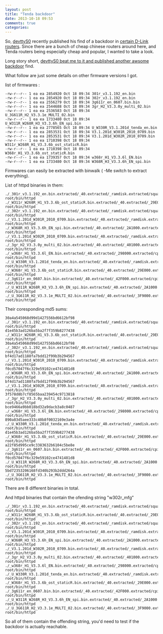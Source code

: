 ```yaml
---
layout: post
title: "Tenda backdoor"
date: 2013-10-18 09:53
comments: true
categories: 
---
```


So, [devttyS0][1] recently published his find of a backdoor in [certain D-Link routers][2].
Since there are a bunch of cheap chinese routers around here, and Tenda 
routers being especially cheap and popular, I wanted to take a look.

Long story short, [devttyS0 beat me to it and published another awsome backdoor][3]
find. 

What follow are just some details on other firmware versions I got.

list  of firmwares :
```
-rw-r--r-- 1 ea ea 2854920 Oct 18 09:34 301r_v3.1.192_en.bin
-rw-r--r-- 1 ea ea 2854920 Oct 18 09:34 302r_v3.1.192_en.bin
-rw-r--r-- 1 ea ea 2556279 Oct 18 09:34 3g611r_en_0607.bin.bin
-rw-r--r-- 1 ea ea 2544688 Oct 18 09:34 3gr_H2_V3.3.0y_multi_02.bin
-rw-r--r-- 1 ea ea 2536583 Oct 18 09:34 U_3G611R_H2_V3.3.1e_MULTI_02.bin
-rw-r--r-- 1 ea ea 1733480 Oct 18 09:34 U_W311R_W268R_H3_V3.3.6h_EN_spi.bin
-rw-r--r-- 1 ea ea 2778565 Oct 18 09:34 U_W330R_V3.1.201d_tenda_en.bin
-rw-r--r-- 1 ea ea 2853531 Oct 18 09:34 V3.1.201d_W301R_2010_0709.bin
-rw-r--r-- 1 ea ea 2853531 Oct 18 09:34 V3.1.201d_W302R_2010_0709.bin
-rw-r--r-- 1 ea ea 1710398 Oct 18 09:34 W311r_W268R_H1_V3.3.6b_ost_staticR.bin
-rw-r--r-- 1 ea ea 1710398 Oct 18 09:34 W368r_H1_V3.3.6b_ost_staticR.bin
-rw-r--r-- 1 ea ea 1739357 Oct 18 09:34 w368r_H1_V3.3.6l_EN.bin
-rw-r--r-- 1 ea ea 1733480 Oct 18 09:34 W368R_H3_V3.3.6h_EN_spi.bin
```
Firmwares can easily be extracted with binwalk ( -Me switch to extract everything).

List of httpd binaries in them:
```
./_301r_v3.1.192_en.bin.extracted/_40.extracted/_ramdisk.extracted/squashfs-root/bin/httpd
./_W311r_W268R_H1_V3.3.6b_ost_staticR.bin.extracted/_40.extracted/_29E000.extracted/cpio-root/bin/httpd
./_302r_v3.1.192_en.bin.extracted/_40.extracted/_ramdisk.extracted/squashfs-root/bin/httpd
./_V3.1.201d_W301R_2010_0709.bin.extracted/_40.extracted/_ramdisk.extracted/squashfs-root/bin/httpd
./_W368R_H3_V3.3.6h_EN_spi.bin.extracted/_40.extracted/_2A1000.extracted/cpio-root/bin/httpd
./_V3.1.201d_W302R_2010_0709.bin.extracted/_40.extracted/_ramdisk.extracted/squashfs-root/bin/httpd
./_3gr_H2_V3.3.0y_multi_02.bin.extracted/_40.extracted/_401000.extracted/cpio-root/bin/httpd
./_w368r_H1_V3.3.6l_EN.bin.extracted/_40.extracted/_298000.extracted/cpio-root/bin/httpd
./_U_W330R_V3.1.201d_tenda_en.bin.extracted/_40.extracted/_ramdisk.extracted/squashfs-root/bin/httpd
./_W368r_H1_V3.3.6b_ost_staticR.bin.extracted/_40.extracted/_29E000.extracted/cpio-root/bin/httpd
./_3g611r_en_0607.bin.bin.extracted/_40.extracted/_42F000.extracted/cpio-root/bin/httpd
./_U_W311R_W268R_H3_V3.3.6h_EN_spi.bin.extracted/_40.extracted/_2A1000.extracted/cpio-root/bin/httpd
./_U_3G611R_H2_V3.3.1e_MULTI_02.bin.extracted/_40.extracted/_3F9000.extracted/cpio-root/bin/httpd
```

Their coresponding md5 sums:
```
30a4a545068d99d1427556bd6612bf98  ./_301r_v3.1.192_en.bin.extracted/_40.extracted/_ramdisk.extracted/squashfs-root/bin/httpd
d1e45b3ad126ba5ba2f7f359b8277438  ./_W311r_W268R_H1_V3.3.6b_ost_staticR.bin.extracted/_40.extracted/_29E000.extracted/cpio-root/bin/httpd
30a4a545068d99d1427556bd6612bf98  ./_302r_v3.1.192_en.bin.extracted/_40.extracted/_ramdisk.extracted/squashfs-root/bin/httpd
bf4d17ad1188fa7bdd12f99b3b294567  ./_V3.1.201d_W301R_2010_0709.bin.extracted/_40.extracted/_ramdisk.extracted/squashfs-root/bin/httpd
f0cd57047f6c329e59102ce4741481d8  ./_W368R_H3_V3.3.6h_EN_spi.bin.extracted/_40.extracted/_2A1000.extracted/cpio-root/bin/httpd
bf4d17ad1188fa7bdd12f99b3b294567  ./_V3.1.201d_W302R_2010_0709.bin.extracted/_40.extracted/_ramdisk.extracted/squashfs-root/bin/httpd
3f578d8b7cf8565baa239454c9713818  ./_3gr_H2_V3.3.0y_multi_02.bin.extracted/_40.extracted/_401000.extracted/cpio-root/bin/httpd
bce9466a9bb018bd32a9dacb3a8c0487  ./_w368r_H1_V3.3.6l_EN.bin.extracted/_40.extracted/_298000.extracted/cpio-root/bin/httpd
890a83d5aee333c40b8f0032169e3a4e  ./_U_W330R_V3.1.201d_tenda_en.bin.extracted/_40.extracted/_ramdisk.extracted/squashfs-root/bin/httpd
d1e45b3ad126ba5ba2f7f359b8277438  ./_W368r_H1_V3.3.6b_ost_staticR.bin.extracted/_40.extracted/_29E000.extracted/cpio-root/bin/httpd
a22f85d995ce9c3383632b6104c5be8e  ./_3g611r_en_0607.bin.bin.extracted/_40.extracted/_42F000.extracted/cpio-root/bin/httpd
f0cd57047f6c329e59102ce4741481d8  ./_U_W311R_W268R_H3_V3.3.6h_EN_spi.bin.extracted/_40.extracted/_2A1000.extracted/cpio-root/bin/httpd
5bd72353206168fd340b293b2ddd264a  ./_U_3G611R_H2_V3.3.1e_MULTI_02.bin.extracted/_40.extracted/_3F9000.extracted/cpio-root/bin/httpd
```
There are 8 different binaries in total.

And httpd binaries  that contain the ofending string "w302r_mfg"
```
./_301r_v3.1.192_en.bin.extracted/_40.extracted/_ramdisk.extracted/squashfs-root/bin/httpd
./_W311r_W268R_H1_V3.3.6b_ost_staticR.bin.extracted/_40.extracted/_29E000.extracted/cpio-root/bin/httpd
./_302r_v3.1.192_en.bin.extracted/_40.extracted/_ramdisk.extracted/squashfs-root/bin/httpd
./_V3.1.201d_W301R_2010_0709.bin.extracted/_40.extracted/_ramdisk.extracted/squashfs-root/bin/httpd
./_W368R_H3_V3.3.6h_EN_spi.bin.extracted/_40.extracted/_2A1000.extracted/cpio-root/bin/httpd
./_V3.1.201d_W302R_2010_0709.bin.extracted/_40.extracted/_ramdisk.extracted/squashfs-root/bin/httpd
./_3gr_H2_V3.3.0y_multi_02.bin.extracted/_40.extracted/_401000.extracted/cpio-root/bin/httpd
./_w368r_H1_V3.3.6l_EN.bin.extracted/_40.extracted/_298000.extracted/cpio-root/bin/httpd
./_U_W330R_V3.1.201d_tenda_en.bin.extracted/_40.extracted/_ramdisk.extracted/squashfs-root/bin/httpd
./_W368r_H1_V3.3.6b_ost_staticR.bin.extracted/_40.extracted/_29E000.extracted/cpio-root/bin/httpd
./_3g611r_en_0607.bin.bin.extracted/_40.extracted/_42F000.extracted/cpio-root/bin/httpd
./_U_W311R_W268R_H3_V3.3.6h_EN_spi.bin.extracted/_40.extracted/_2A1000.extracted/cpio-root/bin/httpd
./_U_3G611R_H2_V3.3.1e_MULTI_02.bin.extracted/_40.extracted/_3F9000.extracted/cpio-root/bin/httpd
```

So all of them contain the offending string, you'd need to test if the backdoor is actually reachable.

[1]: https://twitter.com/devttyS0/
[2]: http://www.devttys0.com/2013/10/reverse-engineering-a-d-link-backdoor/
[3]: http://www.devttys0.com/2013/10/from-china-with-love/